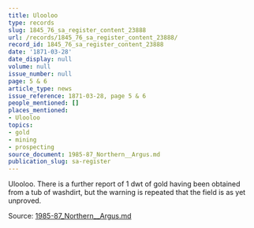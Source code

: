 ```yaml
---
title: Ulooloo
type: records
slug: 1845_76_sa_register_content_23888
url: /records/1845_76_sa_register_content_23888/
record_id: 1845_76_sa_register_content_23888
date: '1871-03-28'
date_display: null
volume: null
issue_number: null
page: 5 & 6
article_type: news
issue_reference: 1871-03-28, page 5 & 6
people_mentioned: []
places_mentioned:
- Ulooloo
topics:
- gold
- mining
- prospecting
source_document: 1985-87_Northern__Argus.md
publication_slug: sa-register
---
```


Ulooloo.  There is a further report of 1 dwt of gold having been obtained from a tub of washdirt, but the warning is repeated that the field is as yet unproved.

Source: [1985-87_Northern__Argus.md](/downloads/markdown/1985-87_Northern__Argus.md)
